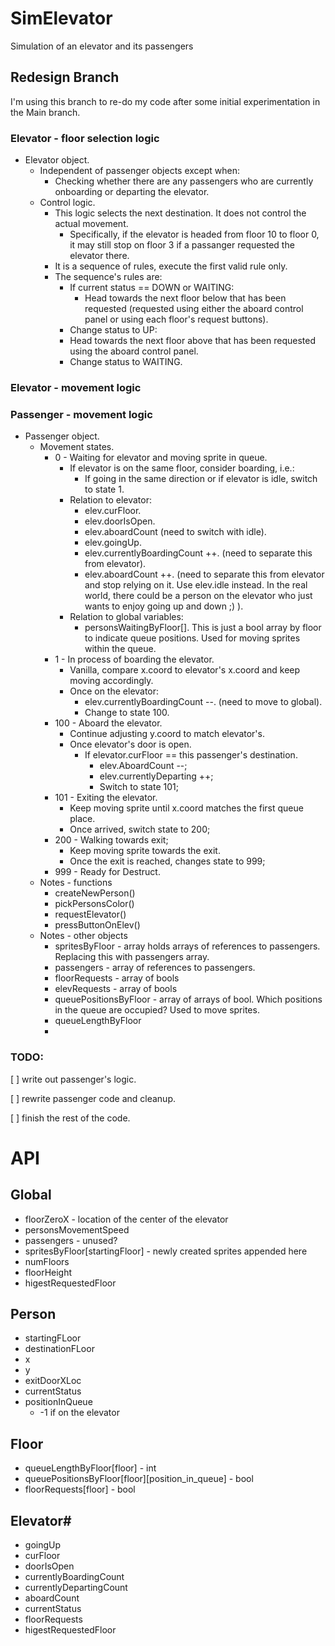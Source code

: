 # SimElevator
Simulation of an elevator and its passengers

## Redesign Branch
I'm using this branch to re-do my code after some initial experimentation in the Main branch. 

### Elevator - floor selection logic
* Elevator object.
  * Independent of passenger objects except when:
    * Checking whether there are any passengers who are currently onboarding or departing the elevator.
  * Control logic.
    * This logic selects the next destination. It does not control the actual movement.
      * Specifically, if the elevator is headed from floor 10 to floor 0, it may still stop on floor 3 if a passanger requested the elevator there.
    * It is a sequence of rules, execute the first valid rule only.
    * The sequence's rules are:
      * If current status == DOWN or WAITING:
        * Head towards the next floor below that has been requested (requested using either the aboard control panel or using each floor's request buttons). 
      * Change status to UP:
      * Head towards the next floor above that has been requested using the aboard control panel.
      * Change status to WAITING.

### Elevator - movement logic

### Passenger - movement logic
* Passenger object.
  * Movement states.
    * 0 - Waiting for elevator and moving sprite in queue.
      * If elevator is on the same floor, consider boarding, i.e.:
        * If going in the same direction or if elevator is idle, switch to state 1.
      * Relation to elevator:
        * elev.curFloor.
        * elev.doorIsOpen.
        * elev.aboardCount (need to switch with idle).
        * elev.goingUp.
        * elev.currentlyBoardingCount ++. (need to separate this from elevator).
        * elev.aboardCount ++. (need to separate this from elevator and stop relying on it. Use elev.idle instead. In the real world, there could be a person on the elevator who just wants to enjoy going up and down ;) ).
      * Relation to global variables:
        * personsWaitingByFloor[]. This is just a bool array by floor to indicate queue positions. Used for moving sprites within the queue.
    * 1 - In process of boarding the elevator.
      * Vanilla, compare x.coord to elevator's x.coord and keep moving accordingly.
      * Once on the elevator:
        * elev.currentlyBoardingCount --. (need to move to global).
        * Change to state 100.
    * 100 - Aboard the elevator.
      * Continue adjusting y.coord to match elevator's. 
      * Once elevator's door is open.
        * If elevator.curFloor == this passenger's destination.
          * elev.AboardCount --;
          * elev.currentlyDeparting ++;
          * Switch to state 101;
    * 101 - Exiting the elevator.
      * Keep moving sprite until x.coord matches the first queue place.
      * Once arrived, switch state to 200;
    * 200 - Walking towards exit;
      * Keep moving sprite towards the exit.
      * Once the exit is reached, changes state to 999;
    * 999 - Ready for Destruct.
  * Notes - functions
    * createNewPerson()
    * pickPersonsColor()
    * requestElevator()
    * pressButtonOnElev()
  * Notes - other objects
    * spritesByFloor - array holds arrays of references to passengers. Replacing this with passengers array.
    * passengers - array of references to passengers.
    * floorRequests - array of bools
    * elevRequests - array of bools
    * queuePositionsByFloor - array of arrays of bool. Which positions in the queue are occupied? Used to move sprites.
    * queueLengthByFloor
    * 

      

### TODO: 

[ ] write out passenger's logic.

[ ] rewrite passenger code and cleanup.

[ ] finish the rest of the code.

# API

## Global

* floorZeroX - location of the center of the elevator
* personsMovementSpeed
* passengers - unused?
* spritesByFloor[startingFloor] - newly created sprites appended here
* numFloors
* floorHeight
* higestRequestedFloor

## Person

* startingFLoor
* destinationFLoor
* x
* y
* exitDoorXLoc
* currentStatus
* positionInQueue
  * -1 if on the elevator

## Floor

* queueLengthByFloor[floor] - int
* queuePositionsByFloor[floor][position_in_queue] - bool
* floorRequests[floor] - bool

## Elevator#

* goingUp
* curFloor
* doorIsOpen
* currentlyBoardingCount
* currentlyDepartingCount
* aboardCount
* currentStatus
* floorRequests
* higestRequestedFloor